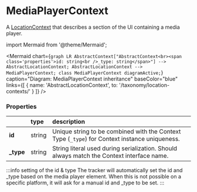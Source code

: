 # MediaPlayerContext

A [LocationContext](/taxonomy/reference/location-contexts/overview.md)  that describes a section of the UI containing a media player.

import Mermaid from '@theme/Mermaid';

<Mermaid chart={`
	graph LR
		AbstractContext["AbstractContext<br><span class='properties'>id: string<br />_type: string</span>"] --> AbstractLocationContext;
		AbstractLocationContext --> MediaPlayerContext;
    class MediaPlayerContext diagramActive;
`} 
  caption="Diagram: MediaPlayerContext inheritance" 
  baseColor="blue" 
  links={[
    { name: 'AbstractLocationContext', to: '/taxonomy/location-contexts/' }
  ]}
/>

### Properties
|           | type        | description
| :--       | :--         | :--           
| **id**    | string      | Unique string to be combined with the Context Type (`_type`) for Context instance uniqueness.
| **_type** | string      | String literal used during serialization. Should always match the Context interface name.

:::info setting of the id & type
The tracker will automatically set the id and _type based on the media player element. When this is not possible on a specific platform, it will ask for a manual id and _type to be set.
:::